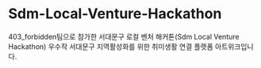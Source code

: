 # Sdm-Local-Venture-Hackathon
403_forbidden팀으로 참가한 서대문구 로컬 벤처 해커톤(Sdm Local Venture Hackathon) 우수작 서대문구 지역활성화를 위한 취미생활 연결 플랫폼 아트위크입니다.
